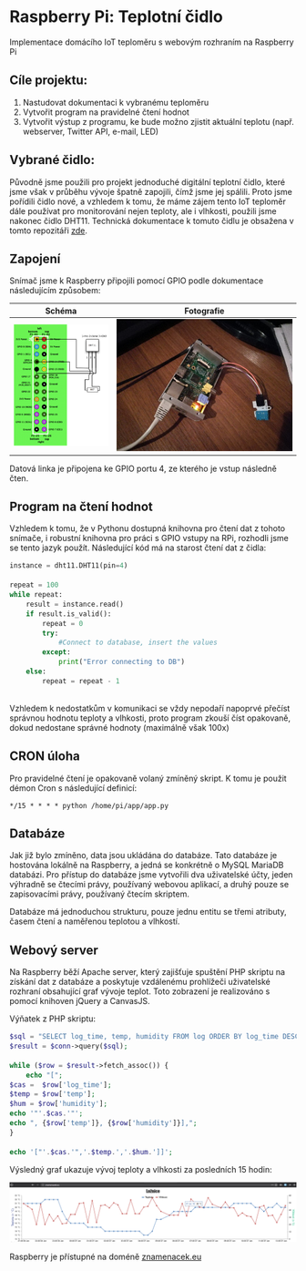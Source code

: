 # Raspberry Pi: Teplotní čidlo
Implementace domácího IoT teploměru s webovým rozhraním na Raspberry Pi

## Cíle projektu:
1) Nastudovat dokumentaci k vybranému teploměru
2) Vytvořit program na pravidelné čtení hodnot
3) Vytvořit výstup z programu, ke bude možno zjistit aktuální teplotu (např. webserver, Twitter API, e-mail, LED)

## Vybrané čidlo:
Původně jsme použili pro projekt jednoduché digitální teplotní čidlo, které jsme však v průběhu vývoje špatně zapojili, čímž jsme jej spálili. Proto jsme pořídili čidlo nové, a vzhledem k tomu, že máme zájem tento IoT teploměr dále používat pro monitorování nejen teploty, ale i vlhkosti, použili jsme nakonec čidlo DHT11.
Technická dokumentace k tomuto čidlu je obsažena v tomto repozitáři [zde](DHT11.pdf).

## Zapojení
Snímač jsme k Raspberry připojili pomocí GPIO podle dokumentace následujícím způsobem:

Schéma                                                       |Fotografie
:-----------------------------------------------------------:|----------------------------------------------
![Schéma zapojení DHT11 do Raspberry Pi](DHT11_zapojeni.png) | ![Fotografie zapojeného Raspberry Pi se snímačem](Raspi_zapojeni.jpg)

Datová linka je připojena ke GPIO portu 4, ze kterého je vstup následně čten.

## Program na čtení hodnot
Vzhledem k tomu, že v Pythonu dostupná knihovna pro čtení dat z tohoto snímače, i robustní knihovna pro práci s GPIO vstupy na RPi, rozhodli jsme se tento jazyk použít. Následující kód má na starost čtení dat z čidla:

```python
instance = dht11.DHT11(pin=4)

repeat = 100
while repeat:
    result = instance.read()
    if result.is_valid():
        repeat = 0
        try:
            #Connect to database, insert the values
        except:
            print("Error connecting to DB")
    else:
        repeat = repeat - 1
        
```

Vzhledem k nedostatkům v komunikaci se vždy nepodaří napoprvé přečíst správnou hodnotu teploty a vlhkosti, proto program zkouší číst opakovaně, dokud nedostane správné hodnoty (maximálně však 100x)

## CRON úloha
Pro pravidelné čtení je opakovaně volaný zmíněný skript. K tomu je použit démon Cron s následující definicí:
```
*/15 * * * * python /home/pi/app/app.py
```
## Databáze
Jak již bylo zmíněno, data jsou ukládána do databáze. Tato databáze je hostována lokálně na Raspberry, a jedná se konkrétně o MySQL MariaDB databázi.
Pro přístup do databáze jsme vytvořili dva uživatelské účty, jeden výhradně se čtecími právy, používaný webovou aplikací, a druhý pouze se zapisovacími právy, používaný čtecím skriptem.

Databáze má jednoduchou strukturu, pouze jednu entitu se třemi atributy, časem čtení a naměřenou teplotou a vlhkostí.

## Webový server

Na Raspberry běží Apache server, který zajišťuje spuštění PHP skriptu na získání dat z databáze a poskytuje vzdálenému prohlížeči uživatelské rozhraní obsahující graf vývoje teplot. Toto zobrazení je realizováno s pomocí knihoven jQuery a CanvasJS.

Výňatek z PHP skriptu:
```PHP
$sql = "SELECT log_time, temp, humidity FROM log ORDER BY log_time DESC  LIMIT 0, 60";
$result = $conn->query($sql);

while ($row = $result->fetch_assoc()) {
    echo "[";
$cas =  $row['log_time'];
$temp = $row['temp'];
$hum = $row['humidity'];
echo '"'.$cas.'"';
echo ", {$row['temp']}, {$row['humidity']}],";
}

echo '["'.$cas.'",'.$temp.','.$hum.']]';
```

Výsledný graf ukazuje vývoj teploty a vlhkosti za posledních 15 hodin:

![Graf vývoje hodnot](temp_graf.PNG)

Raspberry je přístupné na doméně [znamenacek.eu](http://znamenacek.eu/)
